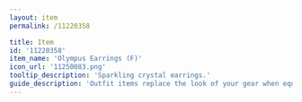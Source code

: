 ```yaml
---
layout: item
permalink: /11220358

title: Item
id: '11220358'
item_name: 'Olympus Earrings (F)'
icon_url: '11250083.png'
tooltip_description: 'Sparkling crystal earrings.'
guide_description: 'Outfit items replace the look of your gear when equipped.'
---
```

